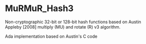 # MuRMuR_Hash3
Non-cryptographic 32-bit or 128-bit hash functions based on Austin Appleby [2008] multiply (MU) and rotate (R) v3 algorithm.

Ada implementation based on Austin's C code

